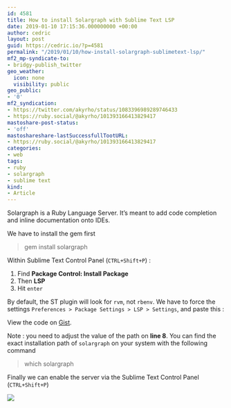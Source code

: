 ```yaml
---
id: 4581
title: How to install Solargraph with Sublime Text LSP
date: 2019-01-10 17:15:36.000000000 +00:00
author: cedric
layout: post
guid: https://cedric.io/?p=4581
permalink: "/2019/01/10/how-install-solargraph-sublimetext-lsp/"
mf2_mp-syndicate-to:
- bridgy-publish_twitter
geo_weather:
  icon: none
  visibility: public
geo_public:
- '0'
mf2_syndication:
- https://twitter.com/akyrho/status/1083396989289746433
- https://ruby.social/@akyrho/101393166413829417
mastoshare-post-status:
- 'off'
mastoshareshare-lastSuccessfullTootURL:
- https://ruby.social/@akyrho/101393166413829417
categories:
- web
tags:
- ruby
- solargraph
- sublime text
kind:
- Article
---
```

Solargraph is a Ruby Language Server. It&rsquo;s meant to add code completion and inline documentation onto IDEs.

We have to install the gem first

> gem install solargraph

Within Sublime Text Control Panel (`CTRL+Shift+P`) :

  1. Find **Package Control: Install Package**
  2. Then **LSP**
  3. Hit `enter`

By default, the ST plugin will look for `rvm`, not `rbenv`. We have to force the settings `Preferences > Package Settings > LSP > Settings`, and paste this :

<div class="oembed-gist">
  <noscript>
    View the code on <a href="https://gist.github.com/cedricbousmanne/099bccef4472912aba61545d0c31d5ec">Gist</a>.
  </noscript>
</div>

Note : you need to adjust the value of the path on **line 8**. You can find the exact installation path of `solargraph` on your system with the following command

> which solargraph

Finally we can enable the server via the Sublime Text Control Panel (`CTRL+Shift+P`)

<img src="https://i0.wp.com/imgur.com/6W7tjXLl.png?w=900&#038;ssl=1" data-recalc-dims="1" />